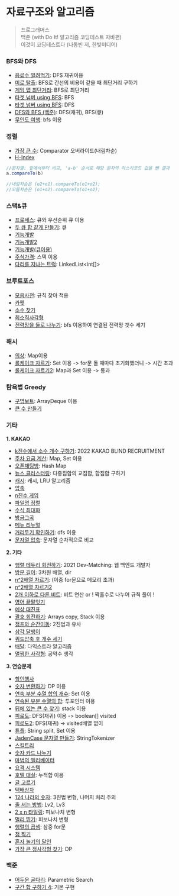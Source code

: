 # 자료구조와 알고리즘

> 프로그래머스 </br>
> 백준 (with Do It! 알고리즘 코딩테스트 자바편) </br>
> 이것이 코딩테스트다 (나동빈 저, 한빛미디어)

### **BFS와 DFS**
- [음료수 얼려먹기](https://github.com/lucyoz/algorithm2023/blob/master/src/etc/Icecream.java): DFS 재귀이용
- [미로 탈출](https://github.com/lucyoz/algorithm2023/blob/master/src/etc/EscapeMaze.java): BFS로 간선의 비용이 같을 때 최단거리 구하기
- [게임 맵 최단거리](https://github.com/lucyoz/algorithm2023/blob/master/src/dfsNbfs/ShortestDistance.java): BFS로 최단거리
- [타겟 넘버 using BFS](https://github.com/lucyoz/algorithm2023/blob/master/src/dfsNbfs/TargetNumberUsingBFS.java): BFS
- [타겟 넘버 using BFS](https://github.com/lucyoz/algorithm2023/blob/master/src/dfsNbfs/TargetNumberUsingDFS.java): DFS
- [DFS와 BFS (백준)](https://github.com/lucyoz/algorithm2023/blob/master/src/dfsNbfs/BaekJoon1260.java): DFS(재귀), BFS(큐)
- [무인도 여행](https://github.com/lucyoz/algorithm2023/blob/master/src/etc/Travelisland2.java): bfs 이용

### **정렬**
- [가장 큰 수](https://github.com/lucyoz/algorithm2023/blob/master/src/sort/LargestNumber.java): Comparator 오버라이드(내림차순)
- [H-Index](https://github.com/lucyoz/algorithm2023/blob/master/src/sort/HIndex.java)
```java
//문자열: 앞에서부터 비교, 'a-b' 순서로 해당 문자의 아스키코드 값을 뺀 결과
a.compareTo(b)    

//내림차순은 (o2+o1).compareTo(o1+o2);
//오름차순은 (o1+o2).compareTo(o1+o2);
```

### **스택&큐**
- [프로세스](https://github.com/lucyoz/algorithm2023/blob/master/src/stackNqueue/Process.java): 큐와 우선순위 큐 이용
- [두 큐 합 같게 만들기](https://github.com/lucyoz/algorithm2023/blob/master/src/stackNqueue/SumQueue.java): 큐
- [기능개발](https://github.com/lucyoz/algorithm2023/blob/master/src/stackNqueue/DevelopmentFunction.java)
- [기능개발2](https://github.com/lucyoz/algorithm2023/blob/master/src/stackNqueue/DevelopmentFunction2.java)
- [기능개발(큐이용)](https://github.com/lucyoz/algorithm2023/blob/master/src/stackNqueue/DevelopmentFunctionUsingQueue.java)
- [주식가격](https://github.com/lucyoz/algorithm2023/blob/master/src/stackNqueue/Stock.java): 스택 이용
- [다리를 지나는 트럭](https://github.com/lucyoz/algorithm2023/blob/master/src/stackNqueue/TruckOnBridge.java): LinkedList<int[]>

### **브루트포스**
- [모음사전](https://github.com/lucyoz/algorithm2023/blob/master/src/bruteForce/Vowels.java): 규칙 찾아 적용
- [카펫](https://github.com/lucyoz/algorithm2023/blob/master/src/bruteForce/Carpet.java)
- [소수 찾기](https://github.com/lucyoz/algorithm2023/blob/master/src/bruteForce/FindPrimeNumber.java)
- [최소직사각형](https://github.com/lucyoz/algorithm2023/blob/master/src/bruteForce/LeastRectangle.java)
- [전력망을 둘로 나누기](https://github.com/lucyoz/algorithm2023/blob/master/src/bruteForce/DividePowerGrid.java): bfs 이용하여 연결된 전력망 갯수 세기

### **해시**
- [의상](https://github.com/lucyoz/algorithm2023/blob/master/src/hash/Clothes.java): Map이용
- [롤케이크 자르기](https://github.com/lucyoz/algorithm2023/blob/master/src/hash/CuttingRollCake.java): Set 이용 -> for문 돌 때마다 초기화했더니 -> 시간 초과
- [롤케이크 자르기2](https://github.com/lucyoz/algorithm2023/blob/master/src/hash/CuttingRollCake2.java): Map과 Set 이용 -> 통과

### **탐욕법 Greedy**
- [구명보트](https://github.com/lucyoz/algorithm2023/blob/master/src/greedy/LifeBoat.java): ArrayDeque 이용
- [큰 수 만들기](https://github.com/lucyoz/algorithm2023/blob/master/src/greedy/MakeBigNum.java)

### **기타**
**1. KAKAO**
- [k진수에서 소수 개수 구하기](https://github.com/lucyoz/algorithm2023/blob/master/src/etc/kakao/FindPrimeInK.java): 2022 KAKAO BLIND RECRUITMENT
- [주차 요금 계산](https://github.com/lucyoz/algorithm2023/blob/master/src/etc/kakao/ParkingFee4.java): Map, Set 이용
- [오픈채팅방](https://github.com/lucyoz/algorithm2023/blob/master/src/etc/kakao/OpenKakaoTalk.java): Hash Map
- [뉴스 클러스터링](https://github.com/lucyoz/algorithm2023/blob/master/src/etc/kakao/NewsClustering.java): 다중집합의 교집합, 합집합 구하기
- [캐시](https://github.com/lucyoz/algorithm2023/blob/master/src/etc/kakao/MapCache.java): 캐시, LRU 알고리즘
- [압축](https://github.com/lucyoz/algorithm2023/blob/master/src/etc/kakao/LZWCompression.java)
- [n진수 게임](https://github.com/lucyoz/algorithm2023/blob/master/src/etc/kakao/BaseN.java)
- [파일명 정렬](https://github.com/lucyoz/algorithm2023/blob/master/src/etc/kakao/SortByFileName.java)
- [수식 최대화](https://github.com/lucyoz/algorithm2023/blob/master/src/etc/kakao/Expression.java)
- [방금그곡](https://github.com/lucyoz/algorithm2023/blob/master/src/etc/kakao/MusicInfos.java)
- [메뉴 리뉴얼](https://github.com/lucyoz/algorithm2023/blob/master/src/etc/kakao/RenewalMenu.java)
- [거리두기 확인하기](https://github.com/lucyoz/algorithm2023/blob/master/src/etc/kakao/SocialDistancing.java): dfs 이용
- [문자열 압축](https://github.com/lucyoz/algorithm2023/blob/master/src/etc/kakao/CompressionString.java): 문자열 순차적으로 비교

**2. 기타**
- [행렬 테두리 회전하기](https://github.com/lucyoz/algorithm2023/blob/master/src/etc/RotateBorder.java): 2021 Dev-Matching: 웹 백엔드 개발자
- [방문 길이](https://github.com/lucyoz/algorithm2023/blob/master/src/etc/LengthOfOnesVisit.java): 3차원 배열, dir
- [n^2배열 자르기](https://github.com/lucyoz/algorithm2023/blob/master/src/etc/CuttingArray.java): (이중 for문으로 메모리 초과)
- [n^2배열 자르기2](https://github.com/lucyoz/algorithm2023/blob/master/src/etc/CuttingArray2.java)
- [2개 이하로 다른 비트](https://github.com/lucyoz/algorithm2023/blob/master/src/etc/OtherBit.java): 비트 연산 or ! 짝홀수로 나누어 규칙 풀이 !
- [영어 끝말잇기](https://github.com/lucyoz/algorithm2023/blob/master/src/etc/WordRelay.java)
- [예상 대진표](https://github.com/lucyoz/algorithm2023/blob/master/src/etc/TournamentSchedule.java)
- [괄호 회전하기](https://github.com/lucyoz/algorithm2023/blob/master/src/etc/RotateBracket.java): Arrays copy, Stack 이용
- [점프와 순간이동](https://github.com/lucyoz/algorithm2023/blob/master/src/etc/JumpNTeleport.java): 2진법과 유사
- [삼각 달팽이](https://github.com/lucyoz/algorithm2023/blob/master/src/etc/TriangleSnails.java)
- [쿼드압축 후 개수 세기](https://github.com/lucyoz/algorithm2023/blob/master/src/etc/QuadCompression.java)
- [배달](https://github.com/lucyoz/algorithm2023/blob/master/src/etc/Delivery.java): 다익스트라 알고리즘
- [멀쩡한 사각형](https://github.com/lucyoz/algorithm2023/blob/master/src/etc/FineSquare.java): 공약수 생각

**3. 연습문제**
- [할인행사](https://github.com/lucyoz/algorithm2023/blob/master/src/etc/DiscountEvent.java)
- [숫자 변환하기](https://github.com/lucyoz/algorithm2023/blob/master/src/etc/AlterXtoY.java): DP 이용
- [연속 부분 수열 합의 개수](https://github.com/lucyoz/algorithm2023/blob/master/src/etc/ConsecutiveNumberSubSequence.java): Set 이용
- [연속된 부분 수열의 합](https://github.com/lucyoz/algorithm2023/blob/master/src/etc/SumOfConsecutiveNumberSubSequence.java): 투포인터 이용
- [뒤에 있는 큰 수 찾기](https://github.com/lucyoz/algorithm2023/blob/master/src/etc/FindMaxBehindNum.java): stack 이용
- [피로도](https://github.com/lucyoz/algorithm2023/blob/master/src/etc/Fatigue.java): DFS(재귀) 이용 -> boolean[] visited
- [피로도2](https://github.com/lucyoz/algorithm2023/blob/master/src/etc/Fatigue2.java): DFS(재귀) -> visited배열 없이
- [튜플](https://github.com/lucyoz/algorithm2023/blob/master/src/etc/Tuple.java): String split, Set 이용
- [JadenCase 문자열 만들기](https://github.com/lucyoz/algorithm2023/blob/master/src/etc/JadenCase.java): StringTokenizer
- [스킬트리](https://github.com/lucyoz/algorithm2023/blob/master/src/etc/SkillTree.java)
- [숫자 카드 나누기](https://github.com/lucyoz/algorithm2023/blob/master/src/etc/DistributeCard.java)
- [마법의 엘리베이터](https://github.com/lucyoz/algorithm2023/blob/master/src/etc/MagicalElevator.java)
- [요격 시스템](https://github.com/lucyoz/algorithm2023/blob/master/src/etc/InterceptSystem.java)
- [호텔 대실](https://github.com/lucyoz/algorithm2023/blob/master/src/etc/Hotel.java): 누적합 이용
- [귤 고르기](https://github.com/lucyoz/algorithm2023/blob/master/src/etc/SelectTangerine.java)
- [택배상자](https://github.com/lucyoz/algorithm2023/blob/master/src/etc/ParcelBox.java)
- [124 나라의 숫자](https://github.com/lucyoz/algorithm2023/blob/master/src/etc/Country124.java): 3진법 변형, 나머지 처리 주의
- [줄 서는 방법](https://github.com/lucyoz/algorithm2023/blob/master/src/etc/LineUp.java): Lv2, Lv3
- [2 x n 타일링](https://github.com/lucyoz/algorithm2023/blob/master/src/etc/Tiling.java): 피보나치 변형
- [멀리 뛰기](https://github.com/lucyoz/algorithm2023/blob/master/src/etc/StandingLongJump.java): 피보나치 변형
- [행렬의 곱셈](https://github.com/lucyoz/algorithm2023/blob/master/src/etc/MultiplicationOfMatrices.java): 삼중 for문
- [점 찍기](https://github.com/lucyoz/algorithm2023/blob/master/src/etc/practice/Dot.java)
- [혼자 놀기의 달인](https://github.com/lucyoz/algorithm2023/blob/master/src/etc/practice/PlayingAlone.java)
- [가장 큰 정사각형 찾기](https://github.com/lucyoz/algorithm2023/blob/master/src/etc/practice/BiggestSquare.java): DP

### **백준**
- [어두운 굴다리](https://github.com/lucyoz/algorithm2023/blob/master/src/etc/baekjoon/BeakJoon17266.java): Parametric Search
- [구간 합 구하기 4](https://github.com/lucyoz/algorithm2023/blob/master/src/etc/baekjoon/BaekJoon11659.java): 기본 구현